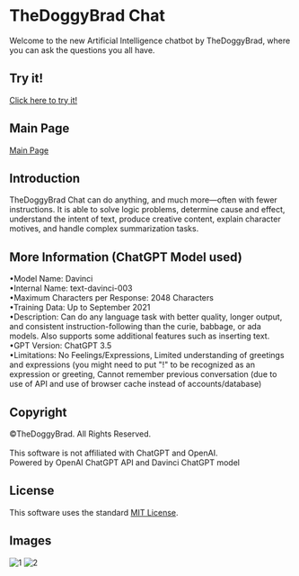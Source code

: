 # TheDoggyBrad Chat
Welcome to the new Artificial Intelligence chatbot by TheDoggyBrad, where you can ask the questions you all have.

## Try it!
[Click here to try it!](https://thedoggybrad.github.io/chat/chatsystem)

## Main Page
[Main Page](https://thedoggybrad.github.io/chat)

## Introduction
TheDoggyBrad Chat can do anything, and much more—often with fewer instructions. It is able to solve logic problems, determine cause and effect, understand the intent of text, produce creative content, explain character motives, and handle complex summarization tasks.

## More Information (ChatGPT Model used)
•Model Name: Davinci
<br>
•Internal Name: text-davinci-003
<br>
•Maximum Characters per Response: 2048 Characters
<br>
•Training Data: Up to September 2021
<br>
•Description: Can do any language task with better quality, longer output, and consistent instruction-following than the curie, babbage, or ada models. Also supports some additional features such as inserting text.
<br>
•GPT Version: ChatGPT 3.5
<br>
•Limitations: No Feelings/Expressions, Limited understanding of greetings and expressions (you might need to put "!" to be recognized as an expression or greeting, Cannot remember previous conversation (due to use of API and use of browser cache instead of accounts/database)

## Copyright
©TheDoggyBrad. All Rights Reserved.
<br><br>
This software is not affiliated with ChatGPT and OpenAI.<br>
Powered by OpenAI ChatGPT API and Davinci ChatGPT model

## License 
This software uses the standard [MIT License](https://github.com/thedoggybrad/chat/blob/main/LICENSE).

## Images
![1](https://thedoggybrad.github.io/chat/1.jpg)
![2](https://thedoggybrad.github.io/chat/2.jpg)
